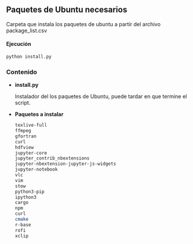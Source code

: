 ## Paquetes de Ubuntu necesarios

Carpeta que instala los paquetes de ubuntu a partir del archivo package_list.csv

#### Ejecución

```bash
python install.py
```

### Contenido

- **install.py**

  Instalador del los paquetes de Ubuntu, puede tardar en que termine el script.

- **Paquetes a instalar**
  ```bash
  texlive-full
  ffmpeg
  gfortran
  curl
  hdfview
  jupyter-core
  jupyter_contrib_nbextensions
  jupyter-nbextension-jupyter-js-widgets
  jupyter-notebook
  vlc
  vim
  stow
  python3-pip
  ipython3
  cargo
  npm
  curl
  cmake
  r-base
  rofi
  xclip
  ```
